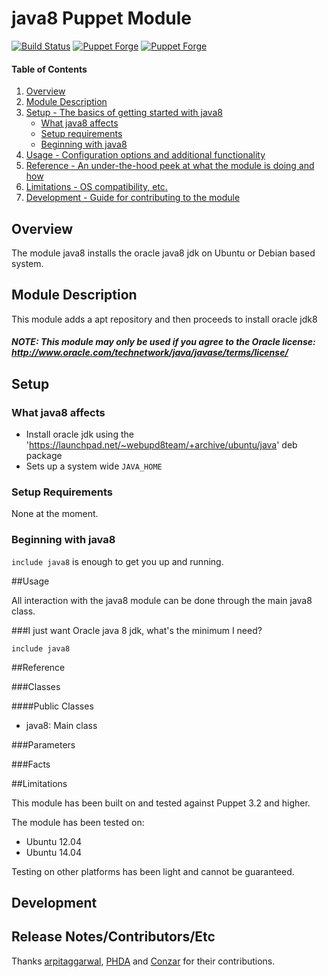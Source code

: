 # java8 Puppet Module

[![Build Status](https://travis-ci.org/Spantree/puppet-java8.svg?branch=master)](https://travis-ci.org/Spantree/puppet-java8)
[![Puppet Forge](https://img.shields.io/puppetforge/v/spantree/java8.svg)](https://forge.puppetlabs.com/spantree/java8)
[![Puppet Forge](https://img.shields.io/puppetforge/f/spantree/java8.svg)](https://forge.puppetlabs.com/spantree/java8)

#### Table of Contents

1. [Overview](#overview)
2. [Module Description](#module-description)
3. [Setup - The basics of getting started with java8](#setup)
    * [What java8 affects](#what-java8-affects)
    * [Setup requirements](#setup-requirements)
    * [Beginning with java8](#beginning-with-java8)
4. [Usage - Configuration options and additional functionality](#usage)
5. [Reference - An under-the-hood peek at what the module is doing and how](#reference)
5. [Limitations - OS compatibility, etc.](#limitations)
6. [Development - Guide for contributing to the module](#development)

## Overview

The module java8 installs the oracle java8 jdk on Ubuntu or Debian based system.

## Module Description

This module adds a apt repository and then proceeds to install oracle jdk8

##### NOTE: This module may only be used if you agree to the Oracle license: http://www.oracle.com/technetwork/java/javase/terms/license/

## Setup

### What java8 affects

* Install oracle jdk using the 'https://launchpad.net/~webupd8team/+archive/ubuntu/java' deb package
* Sets up a system wide `JAVA_HOME`

### Setup Requirements

None at the moment.

### Beginning with java8

`include java8` is enough to get you up and running.

##Usage

All interaction with the java8 module can be done through the main java8 class.

###I just want Oracle java 8 jdk, what's the minimum I need?
```puppet
include java8
```

##Reference

###Classes

####Public Classes

* java8: Main class

###Parameters

###Facts

##Limitations

This module has been built on and tested against Puppet 3.2 and higher.

The module has been tested on:

* Ubuntu 12.04
* Ubuntu 14.04

Testing on other platforms has been light and cannot be guaranteed.

## Development

## Release Notes/Contributors/Etc
Thanks [arpitaggarwal](https://github.com/arpitaggarwal), [PHDA](https://github.com/PHDA) and [Conzar](https://github.com/Conzar) for their contributions.

